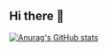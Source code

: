 ## Hi there 👋

[![Anurag's GitHub stats](https://github-readme-stats.vercel.app/api?username=fast4x)](https://github.com/anuraghazra/github-readme-stats&show_icons=true)

<!--
**fast4x/fast4x** is a ✨ _special_ ✨ repository because its `README.md` (this file) appears on your GitHub profile.

Here are some ideas to get you started:

- 🔭 I’m currently working on ...
- 🌱 I’m currently learning ...
- 👯 I’m looking to collaborate on ...
- 🤔 I’m looking for help with ...
- 💬 Ask me about ...
- 📫 How to reach me: ...
- 😄 Pronouns: ...
- ⚡ Fun fact: ...
-->
